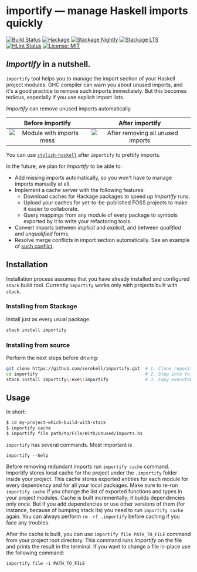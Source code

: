 # importify — manage Haskell imports quickly

[![Build Status](https://travis-ci.org/serokell/importify.svg)](https://travis-ci.org/serokell/importify)
[![Hackage](https://img.shields.io/hackage/v/importify.svg)](https://hackage.haskell.org/package/importify)
[![Stackage Nightly](http://stackage.org/package/importify/badge/nightly)](http://stackage.org/nightly/package/importify)
[![Stackage LTS](http://stackage.org/package/importify/badge/lts)](http://stackage.org/lts/package/importify)
[![HLint Status](https://codeclimate.com/github/serokell/importify/badges/issue_count.svg)](https://codeclimate.com/github/serokell/importify)
[![License: MIT](https://img.shields.io/badge/License-MIT-yellow.svg)](https://opensource.org/licenses/MIT)

## _Importify_ in a nutshell.

`importify` tool helps you to manage the import section of your Haskell project modules.
GHC compiler can warn you about unused imports, and it's a good practice to remove such
imports immediately. But this becomes tedious, especially if you use explicit import lists.

_Importify_ can remove unused imports automatically.

Before importify |  After importify
:---------------:|:-----------------:
![Module with imports mess](https://user-images.githubusercontent.com/4276606/29321624-b6c2e11a-81e3-11e7-9003-da2a399c9161.png) | ![After removing all unused imports](https://user-images.githubusercontent.com/4276606/29321628-b98afb30-81e3-11e7-855f-3430fe9d250f.png)

You can use [`stylish-haskell`](https://github.com/jaspervdj/stylish-haskell) after `importify` to prettify imports.

In the future, we plan for _Importify_ to be able to:

 + Add missing imports automatically, so you won't have to manage
   imports manually at all.
 + Implement a cache server with the following features:
   + Download caches for Hackage packages to speed up _Importify_ runs.
   + Upload your caches for yet-to-be-published FOSS projects to
     make it easier to collaborate.
   + Query mappings from any module of every package to symbols
     exported by it to write your refactoring tools.
 + Convert imports between _implicit_ and _explicit_, and between
   _qualified_ and _unqualified_ forms.
 + Resolve merge conflicts in import section automatically. See an
   example of [such conflict](http://i.imgur.com/97YVCFk.png).

## Installation

Installation process assumes that you have already installed and configured `stack`
build tool. Currently `importify` works only with projects built with `stack`.

### Installing from Stackage

Install just as every usual package.

```bash
stack install importify
```

### Installing from source

Perform the next steps before driving:

```bash
git clone https://github.com/serokell/importify.git  # 1. Clone repository locally
cd importify                                         # 2. Step into folder
stack install importify\:exe\:importify              # 3. Copy executable under ~/.local/bin
```

## Usage

In short:

```bash
$ cd my-project-which-build-with-stack
$ importify cache
$ importify file path/to/File/With/Unused/Imports.hs
```

`importify` has several commands. Most important is

```
importify --help
```

Before removing redundant imports run `importify cache`
command. Importify stores local cache for the project under the
`.importify` folder inside your project. This cache stores exported
entities for each module for every dependency and for all your local
packages. Make sure to re-run `importify cache` if you change the list
of exported functions and types in your project modules. Cache is
built incrementally; it builds dependencies only once. But if you add
dependencies or use other versions of them (for instance, because of
bumping stack lts) you need to run `importify cache` again. You can
always perform `rm -rf .importify` before caching if you face any
troubles.

After the cache is built, you can use `importify file PATH_TO_FILE`
command from your project root directory. This command runs
_Importify_ on the file and prints the result in the terminal. If you
want to change a file in-place use the following command:

```
importify file -i PATH_TO_FILE
```
